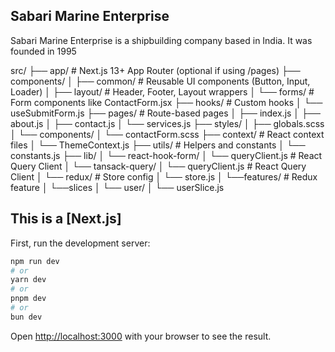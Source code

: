 ## Sabari Marine Enterprise
Sabari Marine Enterprise is a shipbuilding company based in India. It was founded in 1995

src/
├── app/                             # Next.js 13+ App Router (optional if using /pages)
├── components/
│   ├── common/                      # Reusable UI components (Button, Input, Loader)
│   ├── layout/                      # Header, Footer, Layout wrappers
│   └── forms/                       # Form components like ContactForm.jsx
├── hooks/                           # Custom hooks
│   └── useSubmitForm.js
├── pages/                           # Route-based pages
│   ├── index.js
│   ├── about.js
│   ├── contact.js
│   └── services.js
├── styles/
│   ├── globals.scss
│   └── components/
│       └── contactForm.scss
├── context/                         # React context files
│   └── ThemeContext.js
├── utils/                           # Helpers and constants
│   └── constants.js
├── lib/
│   └── react-hook-form/
│       └── queryClient.js              # React Query Client 
│   └── tansack-query/
│       └── queryClient.js              # React Query Client 
│   └── redux/                           # Store config
│       └── store.js
│       └──features/                        # Redux feature 
│          └──slices
│             └── user/
│                 └── userSlice.js


## This is a [Next.js]

First, run the development server:

```bash
npm run dev
# or
yarn dev
# or
pnpm dev
# or
bun dev
```

Open [http://localhost:3000](http://localhost:3000) with your browser to see the result.
